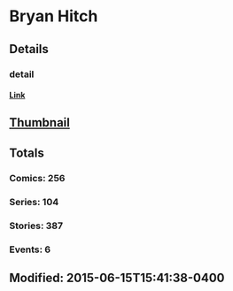 # Bryan  Hitch 
## Details
### detail
#### [Link](http://marvel.com/comics/creators/339/bryan_hitch?utm_campaign=apiRef&utm_source=225578a89fc76f3d20fbffda5d17a88d)
## [Thumbnail](http://i.annihil.us/u/prod/marvel/i/mg/6/00/4bae788cdfcff.jpg)
## Totals
### Comics: 256
### Series: 104
### Stories: 387
### Events: 6
## Modified: 2015-06-15T15:41:38-0400